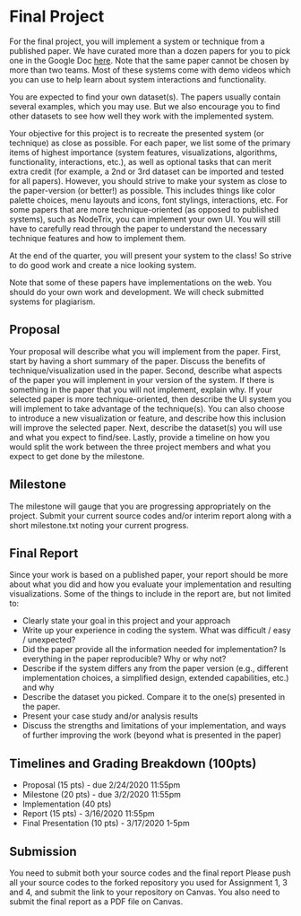 # Final Project

For the final project, you will implement a system or technique from a published paper. We have curated more than a dozen papers for you to pick one in the Google Doc [here](https://docs.google.com/document/d/16rtpJ0q1DjUTXBih1Me7YhXmEuCw6R4Qy8NhCyEsP30/edit?usp=sharing). Note that the same paper cannot be chosen by more than two teams. Most of these systems come with demo videos which you can use to help learn about system interactions and functionality. 

You are expected to find your own dataset(s). The papers usually contain several examples, which you may use. But we also encourage you to find other datasets to see how well they work with the implemented system.

Your objective for this project is to recreate the presented system (or technique) as close as possible. For each paper, we list some of the primary items of highest importance (system features, visualizations, algorithms, functionality, interactions, etc.), as well as optional tasks that can merit extra credit (for example, a 2nd or 3rd dataset can be imported and tested for all papers). However, you should strive to make your system as close to the paper-version (or better!) as possible. This includes things like color palette choices, menu layouts and icons, font stylings, interactions, etc. For some papers that are more technique-oriented (as opposed to published systems), such as NodeTrix, you can implement your own UI. You will still have to carefully read through the paper to understand the necessary technique features and how to implement them.

At the end of the quarter, you will present your system to the class! So strive to do good work and create a nice looking system.


Note that some of these papers have implementations on the web. You should do your own work and development. We will check submitted systems for plagiarism.

## Proposal

Your proposal will describe what you will implement from the paper. First, start by having a short summary of the paper. Discuss the benefits of technique/visualization used in the paper. Second, describe what aspects of the paper you will implement in your version of the system. If there is something in the paper that you will not implement, explain why. If your selected paper is more technique-oriented, then describe the UI system you will implement to take advantage of the technique(s). You can also choose to introduce a new visualization or feature, and describe how this inclusion will improve the selected paper. Next, describe the dataset(s) you will use and what you expect to find/see. Lastly, provide a timeline on how you would split the work between the three project members and what you expect to get done by the milestone.

## Milestone

The milestone will gauge that you are progressing appropriately 
on the project. Submit your current source codes and/or interim report along with a short milestone.txt noting your current progress.


## Final Report

Since your work is based on a published paper, your report should be more about what you did and how you evaluate your implementation and resulting visualizations. Some of the things to include in the report are, but not limited to:

* Clearly state your goal in this project and your approach
* Write up your experience in coding the system. What was difficult / easy / unexpected?
* Did the paper provide all the information needed for implementation? Is everything in the paper reproducible? Why or why not?
* Describe if the system differs any from the paper version (e.g., different implementation choices, a simplified design, extended capabilities, etc.) and why
* Describe the dataset you picked. Compare it to the one(s) presented in the paper.
* Present your case study and/or analysis results
* Discuss the strengths and limitations of your implementation, and ways of further improving the work (beyond what is presented in the paper)


## Timelines and Grading Breakdown (100pts)
* Proposal (15 pts) - due 2/24/2020 11:55pm
* Milestone (20 pts) - due 3/2/2020 11:55pm
* Implementation (40 pts) 
* Report (15 pts) - 3/16/2020 11:55pm
* Final Presentation (10 pts) - 3/17/2020 1-5pm



## Submission
You need to submit both your source codes and the final report Please push all your source codes to the forked repository you used for Assignment 1, 3 and 4, and submit the link to your repository on Canvas. You also need to submit the final report as a PDF file on Canvas.
